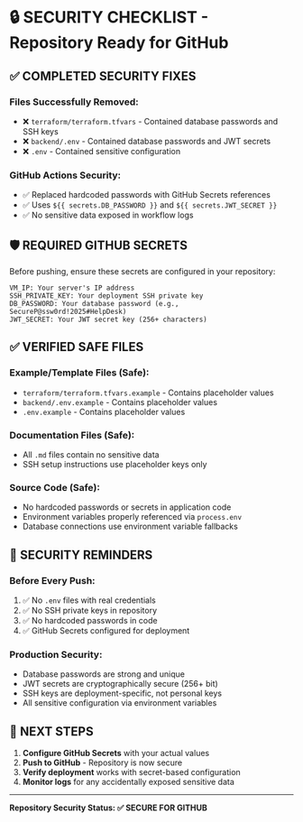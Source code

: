 # 🔒 SECURITY CHECKLIST - Repository Ready for GitHub

## ✅ **COMPLETED SECURITY FIXES**

### Files Successfully Removed:
- ❌ `terraform/terraform.tfvars` - Contained database passwords and SSH keys
- ❌ `backend/.env` - Contained database passwords and JWT secrets  
- ❌ `.env` - Contained sensitive configuration

### GitHub Actions Security:
- ✅ Replaced hardcoded passwords with GitHub Secrets references
- ✅ Uses `${{ secrets.DB_PASSWORD }}` and `${{ secrets.JWT_SECRET }}`
- ✅ No sensitive data exposed in workflow logs

## 🛡️ **REQUIRED GITHUB SECRETS**

Before pushing, ensure these secrets are configured in your repository:

```
VM_IP: Your server's IP address
SSH_PRIVATE_KEY: Your deployment SSH private key
DB_PASSWORD: Your database password (e.g., SecureP@ssw0rd!2025#HelpDesk)
JWT_SECRET: Your JWT secret key (256+ characters)
```

## ✅ **VERIFIED SAFE FILES**

### Example/Template Files (Safe):
- `terraform/terraform.tfvars.example` - Contains placeholder values
- `backend/.env.example` - Contains placeholder values
- `.env.example` - Contains placeholder values

### Documentation Files (Safe):
- All `.md` files contain no sensitive data
- SSH setup instructions use placeholder keys only

### Source Code (Safe):
- No hardcoded passwords or secrets in application code
- Environment variables properly referenced via `process.env`
- Database connections use environment variable fallbacks

## 🚨 **SECURITY REMINDERS**

### Before Every Push:
1. ✅ No `.env` files with real credentials
2. ✅ No SSH private keys in repository
3. ✅ No hardcoded passwords in code
4. ✅ GitHub Secrets configured for deployment

### Production Security:
- Database passwords are strong and unique
- JWT secrets are cryptographically secure (256+ bit)
- SSH keys are deployment-specific, not personal keys
- All sensitive configuration via environment variables

## 🎯 **NEXT STEPS**

1. **Configure GitHub Secrets** with your actual values
2. **Push to GitHub** - Repository is now secure
3. **Verify deployment** works with secret-based configuration
4. **Monitor logs** for any accidentally exposed sensitive data

---
**Repository Security Status: ✅ SECURE FOR GITHUB**

